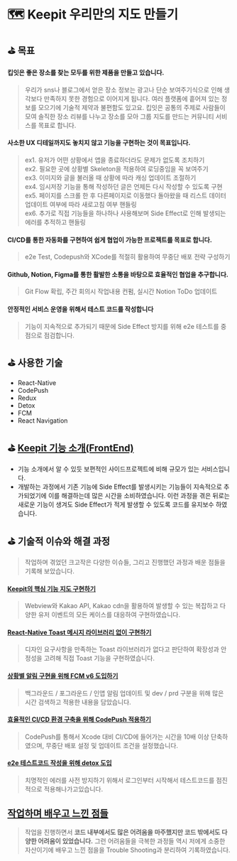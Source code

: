 # 🗺️  Keepit 우리만의 지도 만들기

## ⛳️ 목표
#### 킵잇은 **좋은 장소를 찾는 모두를 위한 제품**을 만들고 있습니다.
> 우리가 sns나 블로그에서 얻은 장소 정보는 광고나 단순 보여주기식으로 인해 생각보다 만족하지 못한 경험으로 이어지게 됩니다. 
여러 플랫폼에 흩어져 있는 정보를 모으기에 기술적 제약과 불편함도 있고요. 
킵잇은 공통의 주제로 사람들이 모여 솔직한 장소 리뷰를 나누고 장소를 모아 그룹 지도를 만드는 커뮤니티 서비스를 목표로 합니다.  
#### 사소한 UX 디테일까지도 놓치지 않고 기능을 구현하는 것이 목표입니다.
>ex1. 유저가 어떤 상황에서 앱을 종료하더라도 문제가 없도록 조치하기  
ex2. 필요한 곳에 상황별 Skeleton을 적용하여 로딩중임을 꼭 보여주기  
ex3. 이미지와 글을 불러올 때 상황에 따라 캐싱 업데이트 조절하기  
ex4. 임시저장 기능을 통해 작성하던 글은 언제든 다시 작성할 수 있도록 구현  
ex5. 페이지를 스크롤 한 후 다른페이지로 이동했다 돌아왔을 때 리스트 데이터 업데이트 여부에 따라 새로고침 여부 핸들링  
ex6. 추가로 직접 기능들을 하나하나 사용해보며 Side Effect로 인해 발생되는 에러를 추적하고 핸들링  
#### CI/CD를 통한 자동화를 구현하여 쉽게 협업이 가능한 프로젝트를 목표로 합니다.
> e2e Test, Codepush와 XCode를 적절히 활용하여 무중단 배포 전략 구성하기
#### Github, Notion, Figma를 통한 활발한 소통을 바탕으로 효율적인 협업을 추구합니다.
> Git Flow 확립, 주간 회의시 작업내용 컨펌, 실시간 Notion ToDo 업데이트

#### 안정적인 서비스 운영을 위해서 테스트 코드를 작성합니다
> 기능이 지속적으로 추가되기 때문에 Side Effect 방지를 위해 e2e 테스트를 중점으로 점검합니다.


## ⛳️ 사용한 기술
- React-Native
- CodePush
- Redux
- Detox
- FCM
- React Navigation
## ⛳️ [Keepit 기능 소개(FrontEnd)](https://github.com/Jcurver/Keepit-frontend/wiki/Keepit-%EA%B8%B0%EB%8A%A5-%EB%AA%A8%EC%9D%8C)
- 기능 소개에서 알 수 있듯 보편적인 사이드프로젝트에 비해 규모가 있는 서비스입니다.
- 개발하는 과정에서 기존 기능에 Side Effect를 발생시키는 기능들이 지속적으로 추가되었기에 이를 해결하는데 많은 시간을 소비하였습니다. 이런 과정을 겪은 뒤로는 새로운 기능이 생겨도 Side Effect가 적게 발생할 수 있도록 코드를 유지보수 하였습니다.

## ⛳️ 기술적 이슈와 해결 과정
> 작업하며 겪었던 크고작은 다양한 이슈들, 그리고 진행했던 과정과 배운 점들을 기록해 보았습니다.
#### [Keepit의 핵심 기능 지도 구현하기](https://velog.io/@ifizzyou/Keepit%EC%9D%98-%ED%95%B5%EC%8B%AC-%EA%B8%B0%EB%8A%A5.-%EC%A7%80%EB%8F%84-%EA%B5%AC%ED%98%84%ED%95%98%EA%B8%B0)
> Webview와 Kakao API, Kakao cdn을 활용하여 발생할 수 있는 복잡하고 다양한 유저 이벤트의 모든 케이스를 대응하여 구현하였습니다.
#### [React-Native Toast 메시지 라이브러리 없이 구현하기](https://velog.io/@ifizzyou/React-Native-Toast-%EC%BB%A4%EC%8A%A4%ED%85%80-%EC%A0%9C%EC%9E%91%EA%B8%B0)
> 디자인 요구사항을 만족하는 Toast 라이브러리가 없다고 판단하여 확장성과 안정성을 고려해 직접 Toast 기능을 구현하였습니다.
#### [상황별 알림 구현을 위해 FCM v6 도입하기](https://velog.io/@ifizzyou/React-Native%EC%97%90-Firebase-Cloud-MessagingFCM-v6-%EB%8F%84%EC%9E%85%ED%95%98%EA%B8%B0)
> 백그라운드 / 포그라운드 / 인앱 알림 업데이트 및 dev / prd 구분을 위해 많은 시간 검색하고 적용한 내용을 담았습니다. 

#### [효율적인 CI/CD 환경 구축을 위해 CodePush 적용하기](https://velog.io/@ifizzyou/React-Native%EC%97%90-CodePush-%EC%A0%81%EC%9A%A9%ED%95%98%EA%B8%B0)
> CodePush를 통해서 Xcode 대비 CI/CD에 들어가는 시간을 10배 이상 단축하였으며, 무중단 배포 설정 및 업데이트 조건을 설정했습니다.

#### [e2e 테스트코드 작성을 위해 detox 도입](https://velog.io/@ifizzyou/e2e-%ED%85%8C%EC%8A%A4%ED%8A%B8%EC%BD%94%EB%93%9C-%EC%9E%91%EC%84%B1%EC%9D%84-%EC%9C%84%ED%95%B4-detox-%EB%9D%BC%EC%9D%B4%EB%B8%8C%EB%9F%AC%EB%A6%AC%EB%A5%BC-%EB%8F%84%EC%9E%85%ED%95%98%EB%8B%A4)
> 치명적인 에러를 사전 방지하기 위해서 로그인부터 시작해서 테스트코드를 점진적으로 적용해나가고있습니다.
## [작업하며 배우고 느낀 점들](https://github.com/Jcurver/Keepit-frontend/wiki/%EC%9E%91%EC%97%85%ED%95%98%EB%A9%B4%EC%84%9C-%EB%B0%B0%EC%9A%B0%EA%B3%A0-%EB%8A%90%EB%82%80-%EC%A0%90%EB%93%A4)
> 작업을 진행하면서 **코드 내부에서도 많은 어려움을 마주했지만 코드 밖에서도 다양한 어려움이 있었습니다.** 그런 어려움들을 극복한 과정들 역시 저에게 소중한 자산이기에 배우고 느낀 점을을 Trouble Shooting과 분리하여 기록하였습니다.